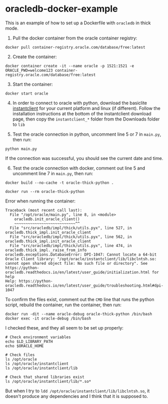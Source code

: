 # oracledb-docker-example

This is an example of how to set up a Dockerfile with `oracledb` in thick mode.

1. Pull the docker container from the oracle container registry:

```shell
docker pull container-registry.oracle.com/database/free:latest
```

2. Create the container:

```shell
docker container create -it --name oracle -p 1521:1521 -e ORACLE_PWD=welcome123 container-registry.oracle.com/database/free:latest
```

3. Start the container:

```shell
docker start oracle
```

4. In order to connect to oracle with python, download the basiclite [instantclient](https://www.oracle.com/database/technologies/instant-client/downloads.html) for your current platform and linux (if different). Follow the installation instructions at the bottom of the instantclient download page, then copy the `instantclient_*` folder from the Downloads folder to `lib`

5. Test the oracle connection in python, uncomment line 5 or 7 in `main.py`, then run:

```shell
python main.py
```

If the connection was successful, you should see the current date and time.

6. Test the oracle connection with docker, comment out line 5 and uncomment line 7 in `main.py`, then run:

```shell
docker build --no-cache -t oracle-thick-python .
```

```shell
docker run --rm oracle-thick-python
```

Error when running the container:

```shell
Traceback (most recent call last):
  File "/opt/oracle/main.py", line 8, in <module>
    oracledb.init_oracle_client()
    ~~~~~~~~~~~~~~~~~~~~~~~~~~~^^
  File "src/oracledb/impl/thick/utils.pyx", line 527, in oracledb.thick_impl.init_oracle_client
  File "src/oracledb/impl/thick/utils.pyx", line 562, in oracledb.thick_impl.init_oracle_client
  File "src/oracledb/impl/thick/utils.pyx", line 474, in oracledb.thick_impl._raise_from_info
oracledb.exceptions.DatabaseError: DPI-1047: Cannot locate a 64-bit Oracle Client library: "/opt/oracle/instantclient/lib/libclntsh.so: cannot open shared object file: No such file or directory". See https://python-oracledb.readthedocs.io/en/latest/user_guide/initialization.html for help
Help: https://python-oracledb.readthedocs.io/en/latest/user_guide/troubleshooting.html#dpi-1047
```

To confirm the files exist, comment out the `CMD` line that runs the python script, rebuild the container, run the container, then run:

```shell
docker run -dit --name oracle-debug oracle-thick-python /bin/bash
docker exec -it oracle-debug /bin/bash
```

I checked these, and they all seem to be set up properly:

```shell
# Check environment variables
echo $LD_LIBRARY_PATH
echo $ORACLE_HOME

# Check files
ls /opt/oracle
ls /opt/oracle/instantclient
ls /opt/oracle/instantclient/lib

# Check that shared libraries exist
ls /opt/oracle/instantclient/lib/*.so*
```

But when I try to `ldd /opt/oracle/instantclient/lib/libclntsh.so`, it doesn't produce any dependencies and I think that it is supposed to.
